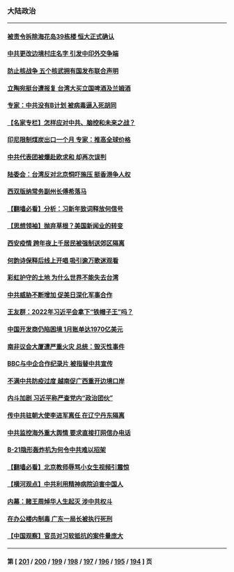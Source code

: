 ### 大陆政治
---
#### [被责令拆除海花岛39栋楼 恒大正式确认](../../pages/ncid277/n13479534.md) 
#### [中共更改边境村庄名字 引发中印外交争端](../../pages/ncid277/n13479106.md) 
#### [防止核战争 五个核武拥有国发布联合声明](../../pages/ncid277/n13479379.md) 
#### [立陶宛挺台遭报复 台湾大买立国啤酒及兰姆酒](../../pages/ncid277/n13478518.md) 
#### [专家：中共没有B计划 被病毒逼入死胡同](../../pages/ncid277/n13479316.md) 
#### [【名家专栏】怎样应对中共、脑控和未来之战？](../../pages/ncid277/n13478963.md) 
#### [印尼限制煤炭出口一个月 专家：推高全球价格](../../pages/ncid277/n13479186.md) 
#### [中共代表团被爆赴欧求和 却再次误判](../../pages/ncid277/n13479045.md) 
#### [陆委会：台湾反对北京恫吓施压 挺香港争人权](../../pages/ncid277/n13477791.md) 
#### [西双版纳常务副州长傅希落马](../../pages/ncid277/n13478340.md) 
#### [【翻墙必看】分析：习新年致词释放何信号](../../pages/ncid277/n13477624.md) 
#### [【思想领袖】抛弃草根？美国新闻业的转变](../../pages/ncid277/n13437425.md) 
#### [西安疫情 跨年夜上千居民被强制送郊区隔离](../../pages/ncid277/n13477327.md) 
#### [何韵诗保释后线上开唱 吸引逾万歌迷观看](../../pages/ncid277/n13476968.md) 
#### [彩虹护守的土地 为什么世界不能失去台湾](../../pages/ncid277/n13476849.md) 
#### [中共威胁不断增加 促美日深化军事合作](../../pages/ncid277/n13477199.md) 
#### [王友群：2022年习近平会拿下“铁帽子王”吗？](../../pages/ncid277/n13473211.md) 
#### [中国开发商仍陷困境 1月账单达1970亿美元](../../pages/ncid277/n13476981.md) 
#### [南非议会大厦遭严重火灾 总统：毁灭性事件](../../pages/ncid277/n13476951.md) 
#### [BBC与中企合作纪录片 被指替中共宣传](../../pages/ncid277/n13476937.md) 
#### [不满中共防疫过度 越南促广西重开边境口岸](../../pages/ncid277/n13476789.md) 
#### [内斗加剧 习近平称严查党内“政治团伙”](../../pages/ncid277/n13475996.md) 
#### [传中共驻朝大使李进军离任 在辽宁丹东隔离](../../pages/ncid277/n13475906.md) 
#### [中共监控海外重大舆情 要求直接打网信办电话](../../pages/ncid277/n13475177.md) 
#### [B-21隐形轰炸机为何令中共难以招架](../../pages/ncid277/n13465149.md) 
#### [【翻墙必看】北京教师辱骂小女生视频引震惊](../../pages/ncid277/n13475494.md) 
#### [【横河观点】中共利用精神病院迫害中国人](../../pages/ncid277/n13475362.md) 
#### [内幕：赌王周焯华人生起灭 涉中共权斗](../../pages/ncid277/n13473867.md) 
#### [在办公楼内制毒 广东一局长被执行死刑](../../pages/ncid277/n13474197.md) 
#### [【中国观察】官员对习软抵抗的案件量庞大](../../pages/ncid277/n13473806.md) 

---
#### 第 [ [201](./201.md) / [200](./200.md) / [199](./199.md) / [198](./198.md) / [197](./197.md) / [196](./196.md) / [195](./195.md) / [194](./194.md) ] 页

